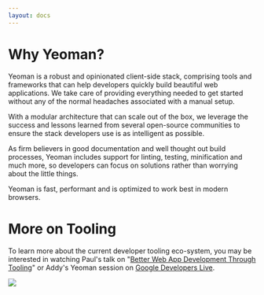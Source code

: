 ```yaml
---
layout: docs
---
```


# Why Yeoman?

Yeoman is a robust and opinionated client-side stack, comprising tools and frameworks that can help developers quickly build beautiful web applications. We take care of providing everything needed to get started without any of the normal headaches associated with a manual setup.

With a modular architecture that can scale out of the box, we leverage the success and lessons learned from several open-source communities to ensure the stack developers use is as intelligent as possible.

As firm believers in good documentation and well thought out build processes, Yeoman includes support for linting, testing, minification and much more, so developers can focus on solutions rather than worrying about the little things.

Yeoman is fast, performant and is optimized to work best in modern browsers.


# More on Tooling

To learn more about the current developer tooling eco-system, you may be interested in watching Paul's talk on "[Better Web App Development Through Tooling](http://www.youtube.com/watch?feature=player_embedded&v=Mk-tFn2Ix6g)" or Addy's Yeoman session on [Google Developers Live](https://www.youtube.com/watch?feature=player_embedded&v=Hl1sp9axHEY).

<img src="assets/img/yeoman-003.png" class="character"/>
